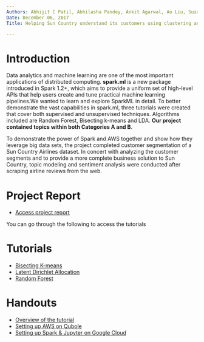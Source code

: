 ```yaml
---
Authors: Abhijit C Patil, Abhilasha Pandey, Ankit Agarwal, Ao Liu, Suzanne Kaminski,
Date: December 06, 2017
Title: Helping Sun Country understand its customers using clustering and LDA on PySpark AND A tutorial to demonstrate Random Forest using PySpark

---
```


# Introduction

Data analytics and machine learning are one of the most important applications of distributed computing. **spark.ml** is a new package introduced in Spark 1.2+, which aims to provide a uniform set of high-level APIs that help users create and tune practical machine learning pipelines.We wanted to learn and explore SparkML in detail.  To better demonstrate the vast capabilities in spark.ml, three tutorials were created that cover both supervised and unsupervised techniques.  Algorithms included are Random Forest, Bisecting k-means and LDA. **Our project contained topics within both Categories A and B**.

To demonstrate the power of Spark and AWS together and show how they leverage big data sets, the project completed customer segmentation of a Sun Country Airlines dataset. In concert with analyzing the customer segments and to provide a more complete business solution to Sun Country, topic modeling and sentiment analysis were conducted after scraping airline reviews from the web. 



# Project Report
- [Access project report](https://github.umn.edu/patil074/Maroon02/blob/master/Project%20Report.md)


You can go through the following to access the tutorials
# Tutorials
- [Bisecting K-means](https://github.umn.edu/patil074/Maroon02/blob/master/Tutorials/Bisecting%20K-Means%20Tutorial.md)
- [Latent Dirichlet Allocation](https://github.umn.edu/patil074/Maroon02/blob/master/Tutorials/LDA%20Tutorial.md)
- [Random Forest](https://github.umn.edu/patil074/Maroon02/blob/master/Tutorials/Random%20Forest%20tutorial.md)




# Handouts
- [Overview of the tutorial](https://github.umn.edu/patil074/Maroon02/blob/master/Handouts/Maroon%2002%20Fly%20Higher%20with%20Big%20Data.pdf)
- [Setting up AWS on Qubole](https://github.umn.edu/patil074/Maroon02/blob/master/Handouts/Maroon%2002%20Qubole%20AWS%20Quick%20setup%20Jupyter%20Notebook.pdf)
- [Setting up Spark & Jupyter on Google Cloud](https://github.umn.edu/patil074/Maroon02/blob/master/Handouts/Maroon%2002%20Google%20Cloud%20Quick%20setup%20Jupyter%20Notebook.pdf)
